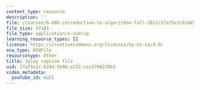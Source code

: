 ```yaml
---
content_type: resource
description: ''
file: /courses/6-006-introduction-to-algorithms-fall-2011/27af5e1c62d45b9ba252cea376622863_ozsuci5pIso.vtt
file_size: 57181
file_type: application/x-subrip
learning_resource_types: []
license: https://creativecommons.org/licenses/by-nc-sa/4.0/
ocw_type: OCWFile
resourcetype: Other
title: 3play caption file
uid: 27af5e1c-62d4-5b9b-a252-cea376622863
video_metadata:
  youtube_id: null
---
```

